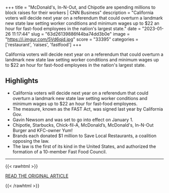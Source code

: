 +++
title = "McDonald's, In-N-Out, and Chipotle are spending millions to block raises for their workers | CNN Business"
description = "California voters will decide next year on a referendum that could overturn a landmark new state law setting worker conditions and minimum wages up to $22 an hour for fast-food employees in the nation's largest state."
date = "2023-01-26 11:17:44"
slug = "63d26139886f44ba74dd3b0e"
image = "https://i.imgur.com/5Vd6qjd.jpg"
score = "33395"
categories = ['restaurant', 'raises', 'fastfood']
+++

California voters will decide next year on a referendum that could overturn a landmark new state law setting worker conditions and minimum wages up to $22 an hour for fast-food employees in the nation's largest state.

## Highlights

- California voters will decide next year on a referendum that could overturn a landmark new state law setting worker conditions and minimum wages up to $22 an hour for fast-food employees.
- The measure, known as the FAST Act, was signed last year by California Gov.
- Gavin Newsom and was set to go into effect on January 1.
- Chipotle, Starbucks, Chick-fil-A, McDonald’s, McDonald's, In-N-Out Burger and KFC-owner Yum!
- Brands each donated $1 million to Save Local Restaurants, a coalition opposing the law.
- The law is the first of its kind in the United States, and authorized the formation of a 10-member Fast Food Council.

---

{{< rawhtml >}}
  <p class="article-category">
    <a target="_blank" href="https://www.cnn.com/2023/01/25/business/california-fast-food-law-workers/index.html">READ THE ORIGINAL ARTICLE</a>
  </p>
{{< /rawhtml >}}
